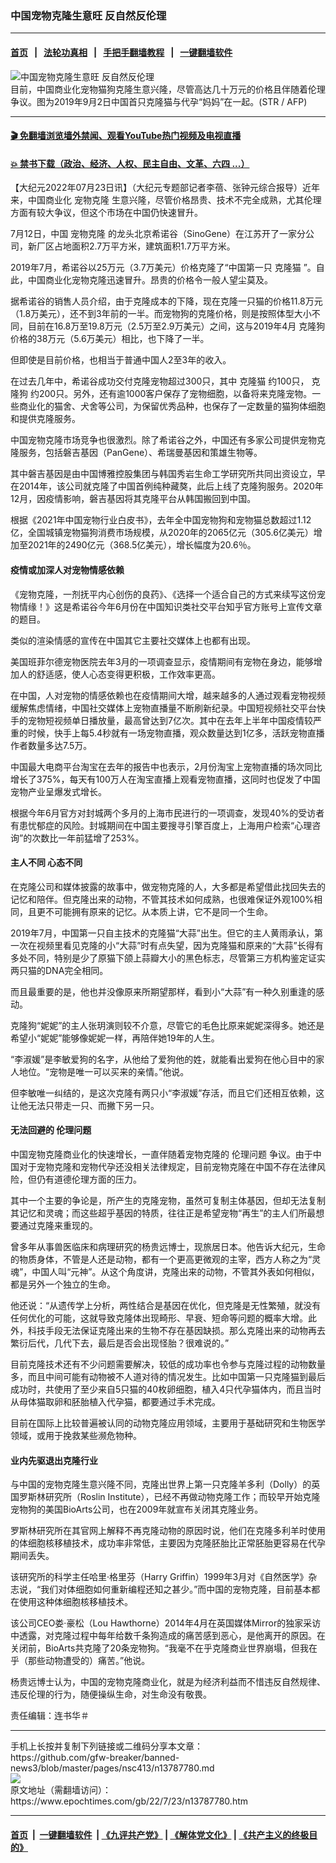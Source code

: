 ### 中国宠物克隆生意旺 反自然反伦理
------------------------

#### [首页](https://github.com/gfw-breaker/banned-news3/blob/master/README.md) &nbsp;&nbsp;|&nbsp;&nbsp; [法轮功真相](https://github.com/begood0513/basic/blob/master/README.md)  &nbsp;&nbsp;|&nbsp;&nbsp; [手把手翻墙教程](https://github.com/gfw-breaker/guides/wiki)  &nbsp;&nbsp;|&nbsp;&nbsp; [一键翻墙软件](https://github.com/gfw-breaker/nogfw/blob/master/README.md)  



<div><img alt="中国宠物克隆生意旺 反自然反伦理" class="attachment-djy_600_400 size-djy_600_400 wp-post-image" src="https://i.epochtimes.com/assets/uploads/2022/07/id13787781-000_1JZ24U-600x400.jpg"/>
<div class="caption">
 目前，中国商业化宠物猫狗克隆生意兴隆，尽管高达几十万元的价格且伴随着伦理争议。图为2019年9月2日中国首只克隆猫与代孕“妈妈”在一起。(STR / AFP)
</div></div><hr/>

#### [ 🎬  免翻墙浏览墙外禁闻、观看YouTube热门视频及电视直播](https://github.com/gfw-breaker/HelloWorld)

#### [ 💥  禁书下载（政治、经济、人权、民主自由、文革、六四 ...）](https://github.com/gfw-breaker/books/blob/master/README.md)

<div><p>
 【大纪元2022年07月23日讯】（大纪元专题部记者李蓓、张钟元综合报导）近年来，中国商业化
 <ok href="https://www.epochtimes.com/gb/tag/%E5%AE%A0%E7%89%A9%E5%85%8B%E9%9A%86.html">
  宠物克隆
 </ok>
 生意兴隆，尽管价格昂贵、技术不完全成熟，尤其伦理方面有较大争议，但这个市场在中国仍快速冒升。
</p>
<p>
 7月12日，中国
 <ok href="https://www.epochtimes.com/gb/tag/%E5%AE%A0%E7%89%A9%E5%85%8B%E9%9A%86.html">
  宠物克隆
 </ok>
 的龙头北京希诺谷（SinoGene）在江苏开了一家分公司，新厂区占地面积2.7万平方米，建筑面积1.7万平方米。
</p>
<p>
 2019年7月，希诺谷以25万元（3.7万美元）价格克隆了“中国第一只
 <ok href="https://www.epochtimes.com/gb/tag/%E5%85%8B%E9%9A%86%E7%8C%AB.html">
  克隆猫
 </ok>
 ”。自此，中国商业化宠物克隆迅速冒升。昂贵的价格令一般人望尘莫及。
</p>
<p>
 据希诺谷的销售人员介绍，由于克隆成本的下降，现在克隆一只猫的价格11.8万元（1.8万美元），还不到3年前的一半。而宠物狗的克隆价格，则是按照体型大小不同，目前在16.8万至19.8万元（2.5万至2.9万美元）之间，这与2019年4月
 <ok href="https://www.epochtimes.com/gb/tag/%E5%85%8B%E9%9A%86%E7%8B%97.html">
  克隆狗
 </ok>
 价格的38万元（5.6万美元）相比，也下降了一半。
</p>
<p>
 但即使是目前价格，也相当于普通中国人2至3年的收入。
</p>
<p>
 在过去几年中，希诺谷成功交付克隆宠物超过300只，其中
 <ok href="https://www.epochtimes.com/gb/tag/%E5%85%8B%E9%9A%86%E7%8C%AB.html">
  克隆猫
 </ok>
 约100只，
 <ok href="https://www.epochtimes.com/gb/tag/%E5%85%8B%E9%9A%86%E7%8B%97.html">
  克隆狗
 </ok>
 约200只。另外，还有逾1000客户保存了宠物细胞，以备将来克隆宠物。一些商业化的猫舍、犬舍等公司，为保留优秀品种，也保存了一定数量的猫狗体细胞和提供克隆服务。
</p>
<p>
 中国宠物克隆市场竞争也很激烈。除了希诺谷之外，中国还有多家公司提供宠物克隆服务，包括磐吉基因（PanGene）、希瑞曼基因和策雄生物等。
</p>
<p>
 其中磐吉基因是由中国博雅控股集团与韩国秀岩生命工学研究所共同出资设立，早在2014年，该公司就克隆了中国首例纯种藏獒，此后上线了克隆狗服务。2020年12月，因疫情影响，磐吉基因将其克隆平台从韩国搬回到中国。
</p>
<p>
 根据《2021年中国宠物行业白皮书》，去年全中国宠物狗和宠物猫总数超过1.12亿，全国城镇宠物猫狗消费市场规模，从2020年的2065亿元（305.6亿美元）增加至2021年的2490亿元（368.5亿美元），增长幅度为20.6％。
</p>
<h4>
 疫情或加深人对宠物情感依赖
</h4>
<p>
 《宠物克隆，一剂抚平内心创伤的良药》、《选择一个适合自己的方式来续写这份宠物情缘！》这是希诺谷今年6月份在中国知识类社交平台知乎官方账号上宣传文章的题目。
</p>
<p>
 类似的渲染情感的宣传在中国其它主要社交媒体上也都有出现。
</p>
<p>
 美国班菲尔德宠物医院去年3月的一项调查显示，疫情期间有宠物在身边，能够增加人的舒适感，使人心态变得更积极，工作效率更高。
</p>
<p>
 在中国，人对宠物的情感依赖也在疫情期间大增，越来越多的人通过观看宠物视频缓解焦虑情绪，中国社交媒体上宠物直播量不断刷新纪录。中国短视频社交平台快手的宠物短视频单日播放量，最高曾达到7亿次。其中在去年上半年中国疫情较严重的时候，快手上每5.4秒就有一场宠物直播，观众数量达到1亿多，活跃宠物直播作者数量多达7.5万。
</p>
<p>
 中国最大电商平台淘宝在去年的报告中也表示，2月份淘宝上宠物直播的场次同比增长了375%，每天有100万人在淘宝直播上观看宠物直播，这同时也促发了中国宠物产业呈爆发式增长。
</p>
<p>
 根据今年6月官方对封城两个多月的上海市民进行的一项调查，发现40%的受访者有患忧郁症的风险。封城期间在中国主要搜寻引擎百度上，上海用户检索“心理咨询”的次数比一年前猛增了253%。
</p>
<h4>
 主人不同 心态不同
</h4>
<p>
 在克隆公司和媒体披露的故事中，做宠物克隆的人，大多都是希望借此找回失去的记忆和陪伴。但克隆出来的动物，不管其技术如何成熟，也很难保证外观100%相同，且更不可能拥有原来的记忆。从本质上讲，它不是同一个生命。
</p>
<p>
 2019年7月，中国第一只自主技术的克隆猫“大蒜”出生。但它的主人黄雨承认，第一次在视频里看见克隆的小“大蒜”时有点失望，因为克隆猫和原来的“大蒜”长得有多处不同，特别是少了原猫下颌上蒜瓣大小的黑色标志，尽管第三方机构鉴定证实两只猫的DNA完全相同。
</p>
<p>
 而且最重要的是，他也并没像原来所期望那样，看到小“大蒜”有一种久别重逢的感动。
</p>
<p>
 克隆狗“妮妮”的主人张玥演则较不介意，尽管它的毛色比原来妮妮深得多。她还是希望小“妮妮”能够像妮妮一样，再陪伴她19年的人生。
</p>
<p>
 “李淑媛”是李敏爱狗的名字，从他给了爱狗他的姓，就能看出爱狗在他心目中的家人地位。“宠物是唯一可以买来的亲情。”他说。
</p>
<p>
 但李敏唯一纠结的，是这次克隆有两只小“李淑媛”存活，而且它们还相互依赖，这让他无法只带走一只、而撇下另一只。
</p>
<h4>
 无法回避的
 <ok href="https://www.epochtimes.com/gb/tag/%E4%BC%A6%E7%90%86%E9%97%AE%E9%A2%98.html">
  伦理问题
 </ok>
</h4>
<p>
 中国宠物克隆商业化的快速增长，一直伴随着宠物克隆的
 <ok href="https://www.epochtimes.com/gb/tag/%E4%BC%A6%E7%90%86%E9%97%AE%E9%A2%98.html">
  伦理问题
 </ok>
 争议。由于中国对于宠物克隆和宠物代孕还没相关法律规定，目前宠物克隆在中国不存在法律风险，但仍有道德伦理方面的压力。
</p>
<p>
 其中一个主要的争论是，所产生的克隆宠物，虽然可复制主体基因，但却无法复制其记忆和灵魂；而这些超乎基因的特质，往往正是希望宠物“再生”的主人们所最想要通过克隆来重现的。
</p>
<p>
 曾多年从事兽医临床和病理研究的杨贵远博士，现旅居日本。他告诉大纪元，生命的物质身体，不管是人还是动物，都有一个更高更微观的主宰，西方人称之为“灵魂”，中国人叫“元神”。从这个角度讲，克隆出来的动物，不管其外表如何相似，都是另外一个独立的生命。
</p>
<p>
 他还说：“从遗传学上分析，两性结合是基因在优化，但克隆是无性繁殖，就没有任何优化的可能，这就导致克隆体出现畸形、早衰、短命等问题的概率大增。此外，科技手段无法保证克隆出来的生物不存在基因缺损。那么克隆出来的动物再去繁衍后代，几代下去，最后是否会出现怪胎？很难说的。”
</p>
<p>
 目前克隆技术还有不少问题需要解决，较低的成功率也令参与克隆过程的动物数量多，而且中间可能有动物被不人道对待的情况发生。比如中国第一只克隆猫到最后成功时，共使用了至少来自5只猫的40枚卵细胞，植入4只代孕猫体内，而且当时从母体猫取卵和胚胎植入代孕猫，都要通过手术完成。
</p>
<p>
 目前在国际上比较普遍被认同的动物克隆应用领域，主要用于基础研究和生物医学领域，或用于挽救某些濒危物种。
</p>
<h4>
 业内先驱退出克隆行业
</h4>
<p>
 与中国的宠物克隆生意兴隆不同，克隆出世界上第一只克隆羊多利（Dolly）的英国罗斯林研究所（Roslin Institute），已经不再做动物克隆工作；而较早开始克隆宠物狗的美国BioArts公司，也在2009年就宣布关闭其克隆业务。
</p>
<p>
 罗斯林研究所在其官网上解释不再克隆动物的原因时说，他们在克隆多利羊时使用的体细胞核移植技术，成功率非常低，主要因为克隆胚胎比正常胚胎更容易在代孕期间丢失。
</p>
<p>
 该研究所的科学主任哈里‧格里芬（Harry Griffin）1999年3月对《自然医学》杂志说，“我们对体细胞如何重新编程还知之甚少。”而中国的宠物克隆，目前基本都在使用这种体细胞核移植技术。
</p>
<p>
 该公司CEO娄‧豪松（Lou Hawthorne）2014年4月在英国媒体Mirror的独家采访中透露，对克隆过程中每年给数千条狗造成的痛苦感到恶心，是他离开的原因。在关闭前，BioArts共克隆了20条宠物狗。“我毫不在乎克隆商业世界崩塌，但我在乎（那些动物遭受的）痛苦。”他说。
</p>
<p>
 杨贵远博士认为，中国的宠物克隆商业化，就是为经济利益而不惜违反自然规律、违反伦理的行为，随便操纵生命，对生命没有敬畏。
</p>
<p>
 责任编辑：连书华＃
</p>
</div>
<hr/>
手机上长按并复制下列链接或二维码分享本文章：<br/>
https://github.com/gfw-breaker/banned-news3/blob/master/pages/nsc413/n13787780.md <br/>
<a href='https://github.com/gfw-breaker/banned-news3/blob/master/pages/nsc413/n13787780.md'><img src='https://github.com/gfw-breaker/banned-news3/blob/master/pages/nsc413/n13787780.md.png'/></a> <br/>
原文地址（需翻墙访问）：https://www.epochtimes.com/gb/22/7/23/n13787780.htm


------------------------
#### [首页](https://github.com/gfw-breaker/banned-news3/blob/master/README.md) &nbsp;|&nbsp; [一键翻墙软件](https://github.com/gfw-breaker/nogfw/blob/master/README.md) &nbsp;| [《九评共产党》](https://github.com/gfw-breaker/9ping.md/blob/master/README.md#九评之一评共产党是什么) | [《解体党文化》](https://github.com/gfw-breaker/jtdwh.md/blob/master/README.md) | [《共产主义的终极目的》](https://github.com/gfw-breaker/gczydzjmd.md/blob/master/README.md)


<img src='http://gfw-breaker.win/banned-news3/pages/nsc413/n13787780.md' width='0px' height='0px'/>